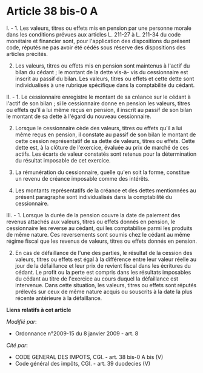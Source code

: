 # Article 38 bis-0 A

I. - 1. Les valeurs, titres ou effets mis en pension par une personne morale dans les conditions prévues aux articles L.
211-27 à L. 211-34 du code monétaire et financier sont, pour l'application des dispositions du présent code, réputés ne pas
avoir été cédés sous réserve des dispositions des articles précités.

2. Les valeurs, titres ou effets mis en pension sont maintenus à l'actif du bilan du cédant ; le montant de la dette vis-à-
vis du cessionnaire est inscrit au passif du bilan. Les valeurs, titres ou effets et cette dette sont individualisés à une
rubrique spécifique dans la comptabilité du cédant.

II. - 1. Le cessionnaire enregistre le montant de sa créance sur le cédant à l'actif de son bilan ; si le cessionnaire donne
en pension les valeurs, titres ou effets qu'il a lui même reçus en pension, il inscrit au passif de son bilan le montant de
sa dette à l'égard du nouveau cessionnaire.

2. Lorsque le cessionnaire cède des valeurs, titres ou effets qu'il a lui même reçus en pension, il constate au passif de son
bilan le montant de cette cession représentatif de sa dette de valeurs, titres ou effets. Cette dette est, à la clôture de
l'exercice, évaluée au prix de marché de ces actifs. Les écarts de valeur constatés sont retenus pour la détermination du
résultat imposable de cet exercice.

3. La rémunération du cessionnaire, quelle qu'en soit la forme, constitue un revenu de créance imposable comme des intérêts.

4. Les montants représentatifs de la créance et des dettes mentionnées au présent paragraphe sont individualisés dans la
comptabilité du cessionnaire.

III. - 1. Lorsque la durée de la pension couvre la date de paiement des revenus attachés aux valeurs, titres ou effets donnés
en pension, le cessionnaire les reverse au cédant, qui les comptabilise parmi les produits de même nature. Ces reversements
sont soumis chez le cédant au même régime fiscal que les revenus de valeurs, titres ou effets donnés en pension.

2. En cas de défaillance de l'une des parties, le résultat de la cession des valeurs, titres ou effets est égal à la
différence entre leur valeur réelle au jour de la défaillance et leur prix de revient fiscal dans les écritures du cédant. Le
profit ou la perte est compris dans les résultats imposables du cédant au titre de l'exercice au cours duquel la défaillance
est intervenue. Dans cette situation, les valeurs, titres ou effets sont réputés prélevés sur ceux de même nature acquis ou
souscrits à la date la plus récente antérieure à la défaillance.

**Liens relatifs à cet article**

_Modifié par_:

  - Ordonnance n°2009-15 du 8 janvier 2009 - art. 8

_Cité par_:

  - CODE GENERAL DES IMPOTS, CGI. - art. 38 bis-0 A bis (V)
  - Code général des impôts, CGI. - art. 39 duodecies (V)
